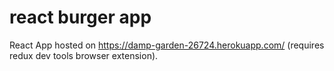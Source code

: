 # react burger app

React App hosted on https://damp-garden-26724.herokuapp.com/ (requires redux dev tools browser extension).
